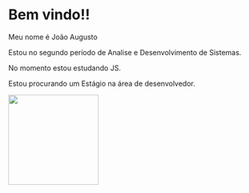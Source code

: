 <h1>Bem vindo!!</h1>
<p>Meu nome é João Augusto</p>
<p>Estou no segundo período de Analise e Desenvolvimento de Sistemas.</p>
<p>No momento estou estudando JS.</p>
<p>Estou procurando um Estágio na área de desenvolvedor.</p>
<div>
<a href="https://github.com/joaoaugusto2708">
<img height="180em" src="https://github-readme-stats.vercel.app/api?username=joaoaugusto2708&show_icons=true&theme=dracula&include_all_commits=true&count_private=true"/>
</div>



